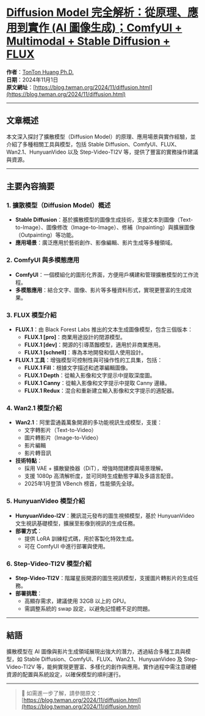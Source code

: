 # [Diffusion Model 完全解析：從原理、應用到實作 (AI 圖像生成)；ComfyUI + Multimodal + Stable Diffusion + FLUX](https://deep-learning-101.github.io/)

**作者**：[TonTon Huang Ph.D.](https://www.twman.org/)   
**日期**：2024年11月1日  
**原文網址**：[https://blog.twman.org/2024/11/diffusion.html](https://blog.twman.org/2024/11/diffusion.html)

---

## 文章概述

本文深入探討了擴散模型（Diffusion Model）的原理、應用場景與實作經驗，並介紹了多種相關工具與模型，包括 Stable Diffusion、ComfyUI、FLUX、Wan2.1、HunyuanVideo 以及 Step-Video-TI2V 等，提供了豐富的實務操作建議與資源。

---

## 主要內容摘要

### 1. 擴散模型（Diffusion Model）概述

- **Stable Diffusion**：基於擴散模型的圖像生成技術，支援文本到圖像（Text-to-Image）、圖像修改（Image-to-Image）、修補（Inpainting）與擴展圖像（Outpainting）等功能。
- **應用場景**：廣泛應用於藝術創作、影像編輯、影片生成等多種領域。

### 2. ComfyUI 與多模態應用

- **ComfyUI**：一個模組化的圖形化界面，方便用戶構建和管理擴散模型的工作流程。
- **多模態應用**：結合文字、圖像、影片等多種資料形式，實現更豐富的生成效果。

### 3. FLUX 模型介紹

- **FLUX.1**：由 Black Forest Labs 推出的文本生成圖像模型，包含三個版本：
  - **FLUX.1 [pro]**：商業用途設計的閉源模型。
  - **FLUX.1 [dev]**：開源的引導蒸餾模型，適用於非商業應用。
  - **FLUX.1 [schnell]**：專為本地開發和個人使用設計。
- **FLUX.1 工具**：增強模型可控制性與可操作性的工具集，包括：
  - **FLUX.1 Fill**：根據文字描述和遮罩編輯圖像。
  - **FLUX.1 Depth**：從輸入影像和文字提示中提取深度圖。
  - **FLUX.1 Canny**：從輸入影像和文字提示中提取 Canny 邊緣。
  - **FLUX.1 Redux**：混合和重新建立輸入影像和文字提示的適配器。

### 4. Wan2.1 模型介紹

- **Wan2.1**：阿里雲通義萬象開源的多功能視訊生成模型，支援：
  - 文字轉影片（Text-to-Video）
  - 圖片轉影片（Image-to-Video）
  - 影片編輯
  - 影片轉音訊
- **技術特點**：
  - 採用 VAE + 擴散變換器（DiT），增強時間建模與場景理解。
  - 支援 1080p 高清解析度，並可同時生成動態字幕及多語言配音。
  - 2025年1月登頂 VBench 榜首，性能領先全球。

### 5. HunyuanVideo 模型介紹

- **HunyuanVideo-I2V**：騰訊混元發布的圖生視頻模型，基於 HunyuanVideo 文生視訊基礎模型，擴展至影像到視訊的生成任務。
- **部署方式**：
  - 提供 LoRA 訓練程式碼，用於客製化特效生成。
  - 可在 ComfyUI 中進行部署與使用。

### 6. Step-Video-TI2V 模型介紹

- **Step-Video-TI2V**：階躍星辰開源的圖生視訊模型，支援圖片轉影片的生成任務。
- **部署挑戰**：
  - 高顯存需求，建議使用 32GB 以上的 GPU。
  - 需調整系統的 swap 設定，以避免記憶體不足的問題。

---

## 結語

擴散模型在 AI 圖像與影片生成領域展現出強大的潛力，透過結合多種工具與模型，如 Stable Diffusion、ComfyUI、FLUX、Wan2.1、HunyuanVideo 及 Step-Video-TI2V 等，能夠實現更豐富、多樣化的創作與應用。實作過程中需注意硬體資源的配置與系統設定，以確保模型的順利運行。

---

> 📖 如需進一步了解，請參閱原文：  
> [https://blog.twman.org/2024/11/diffusion.html](https://blog.twman.org/2024/11/diffusion.html)
